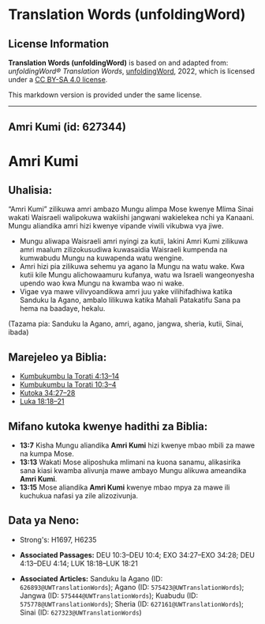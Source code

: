 # Translation Words (unfoldingWord)

## License Information

**Translation Words (unfoldingWord)** is based on and adapted from: _unfoldingWord® Translation Words_, [unfoldingWord](https://unfoldingword.org/utw), 2022, which is licensed under a [CC BY-SA 4.0 license](https://creativecommons.org/licenses/by-sa/4.0/legalcode.en).

This markdown version is provided under the same license.



--------------------------------

## Amri Kumi (id: 627344)

Amri Kumi
=========

Uhalisia:
---------

“Amri Kumi” zilikuwa amri ambazo Mungu alimpa Mose kwenye Mlima Sinai wakati Waisraeli walipokuwa wakiishi jangwani wakielekea nchi ya Kanaani. Mungu aliandika amri hizi kwenye vipande viwili vikubwa vya jiwe.

* Mungu aliwapa Waisraeli amri nyingi za kutii, lakini Amri Kumi zilikuwa amri maalum zilizokusudiwa kuwasaidia Waisraeli kumpenda na kumwabudu Mungu na kuwapenda watu wengine.
* Amri hizi pia zilikuwa sehemu ya agano la Mungu na watu wake. Kwa kutii kile Mungu alichowaamuru kufanya, watu wa Israeli wangeonyesha upendo wao kwa Mungu na kwamba wao ni wake.
* Vigae vya mawe vilivyoandikwa amri juu yake vilihifadhiwa katika Sanduku la Agano, ambalo lilikuwa katika Mahali Patakatifu Sana pa hema na baadaye, hekalu.

(Tazama pia: Sanduku la Agano, amri, agano, jangwa, sheria, kutii, Sinai, ibada)

Marejeleo ya Biblia:
--------------------

* [Kumbukumbu la Torati 4:13–14](https://ref.ly/Deut4:13-Deut4:14)
* [Kumbukumbu la Torati 10:3–4](https://ref.ly/Deut10:3-Deut10:4)
* [Kutoka 34:27–28](https://ref.ly/Exod34:27-Exod34:28)
* [Luka 18:18–21](https://ref.ly/Luke18:18-Luke18:21)

Mifano kutoka kwenye hadithi za Biblia:
---------------------------------------

* **13:7** Kisha Mungu aliandika **Amri Kumi** hizi kwenye mbao mbili za mawe na kumpa Mose.
* **13:13** Wakati Mose aliposhuka mlimani na kuona sanamu, alikasirika sana kiasi kwamba alivunja mawe ambayo Mungu alikuwa ameandika **Amri Kumi**.
* **13:15** Mose aliandika **Amri Kumi** kwenye mbao mpya za mawe ili kuchukua nafasi ya zile alizozivunja.

Data ya Neno:
-------------

* Strong's: H1697, H6235

* **Associated Passages:** DEU 10:3–DEU 10:4; EXO 34:27–EXO 34:28; DEU 4:13–DEU 4:14; LUK 18:18–LUK 18:21
* **Associated Articles:** Sanduku la Agano (ID: `626893@UWTranslationWords`); Agano (ID: `575423@UWTranslationWords`); Jangwa (ID: `575444@UWTranslationWords`); Kuabudu (ID: `575778@UWTranslationWords`); Sheria (ID: `627161@UWTranslationWords`); Sinai (ID: `627323@UWTranslationWords`)

